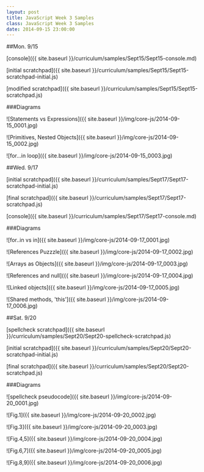 ```yaml
---
layout: post
title: JavaScript Week 3 Samples
class: JavaScript Week 3 Samples
date: 2014-09-15 23:00:00
---
```


##Mon. 9/15

[console]({{ site.baseurl }}/curriculum/samples/Sept15/Sept15-console.md)

[initial scratchpad]({{ site.baseurl }}/curriculum/samples/Sept15/Sept15-scratchpad-initial.js)

[modified scratchpad]({{ site.baseurl }}/curriculum/samples/Sept15/Sept15-scratchpad.js)

###Diagrams

![Statements vs Expressions]({{ site.baseurl }}/img/core-js/2014-09-15_0001.jpg)

![Primitives, Nested Objects]({{ site.baseurl }}/img/core-js/2014-09-15_0002.jpg)

![for...in loop]({{ site.baseurl }}/img/core-js/2014-09-15_0003.jpg)


##Wed. 9/17

[initial scratchpad]({{ site.baseurl }}/curriculum/samples/Sept17/Sept17-scratchpad-initial.js)

[final scratchpad]({{ site.baseurl }}/curriculum/samples/Sept17/Sept17-scratchpad.js)

[console]({{ site.baseurl }}/curriculum/samples/Sept17/Sept17-console.md)

###Diagrams

![for..in  vs in]({{ site.baseurl }}/img/core-js/2014-09-17_0001.jpg)

![References Puzzzle]({{ site.baseurl }}/img/core-js/2014-09-17_0002.jpg)

![Arrays as Objects]({{ site.baseurl }}/img/core-js/2014-09-17_0003.jpg)

![References and null]({{ site.baseurl }}/img/core-js/2014-09-17_0004.jpg)

![Linked objects]({{ site.baseurl }}/img/core-js/2014-09-17_0005.jpg)

![Shared methods, 'this']({{ site.baseurl }}/img/core-js/2014-09-17_0006.jpg)

##Sat. 9/20

[spellcheck scratchpad]({{ site.baseurl }}/curriculum/samples/Sept20/Sept20-spellcheck-scratchpad.js)


[initial scratchpad]({{ site.baseurl }}/curriculum/samples/Sept20/Sept20-scratchpad-initial.js)

[final scratchpad]({{ site.baseurl }}/curriculum/samples/Sept20/Sept20-scratchpad.js)

###Diagrams

![spellcheck pseudocode]({{ site.baseurl }}/img/core-js/2014-09-20_0001.jpg)

![Fig.1]({{ site.baseurl }}/img/core-js/2014-09-20_0002.jpg)

![Fig.3]({{ site.baseurl }}/img/core-js/2014-09-20_0003.jpg)

![Fig.4,5]({{ site.baseurl }}/img/core-js/2014-09-20_0004.jpg)

![Fig.6,7]({{ site.baseurl }}/img/core-js/2014-09-20_0005.jpg)

![Fig.8,9]({{ site.baseurl }}/img/core-js/2014-09-20_0006.jpg)

